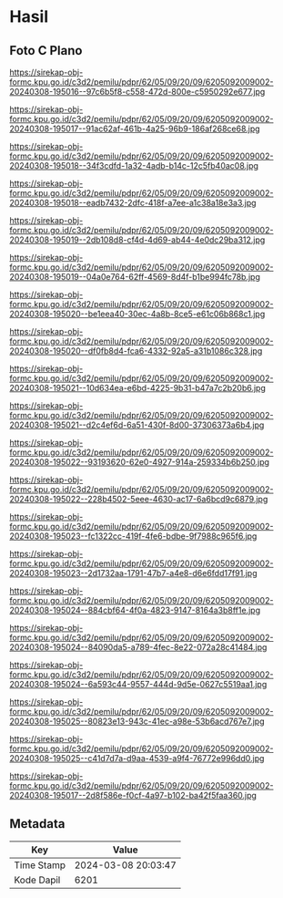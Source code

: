 # Hasil

## Foto C Plano

https://sirekap-obj-formc.kpu.go.id/c3d2/pemilu/pdpr/62/05/09/20/09/6205092009002-20240308-195016--97c6b5f8-c558-472d-800e-c5950292e677.jpg

https://sirekap-obj-formc.kpu.go.id/c3d2/pemilu/pdpr/62/05/09/20/09/6205092009002-20240308-195017--91ac62af-461b-4a25-96b9-186af268ce68.jpg

https://sirekap-obj-formc.kpu.go.id/c3d2/pemilu/pdpr/62/05/09/20/09/6205092009002-20240308-195018--34f3cdfd-1a32-4adb-b14c-12c5fb40ac08.jpg

https://sirekap-obj-formc.kpu.go.id/c3d2/pemilu/pdpr/62/05/09/20/09/6205092009002-20240308-195018--eadb7432-2dfc-418f-a7ee-a1c38a18e3a3.jpg

https://sirekap-obj-formc.kpu.go.id/c3d2/pemilu/pdpr/62/05/09/20/09/6205092009002-20240308-195019--2db108d8-cf4d-4d69-ab44-4e0dc29ba312.jpg

https://sirekap-obj-formc.kpu.go.id/c3d2/pemilu/pdpr/62/05/09/20/09/6205092009002-20240308-195019--04a0e764-62ff-4569-8d4f-b1be994fc78b.jpg

https://sirekap-obj-formc.kpu.go.id/c3d2/pemilu/pdpr/62/05/09/20/09/6205092009002-20240308-195020--be1eea40-30ec-4a8b-8ce5-e61c06b868c1.jpg

https://sirekap-obj-formc.kpu.go.id/c3d2/pemilu/pdpr/62/05/09/20/09/6205092009002-20240308-195020--df0fb8d4-fca6-4332-92a5-a31b1086c328.jpg

https://sirekap-obj-formc.kpu.go.id/c3d2/pemilu/pdpr/62/05/09/20/09/6205092009002-20240308-195021--10d634ea-e6bd-4225-9b31-b47a7c2b20b6.jpg

https://sirekap-obj-formc.kpu.go.id/c3d2/pemilu/pdpr/62/05/09/20/09/6205092009002-20240308-195021--d2c4ef6d-6a51-430f-8d00-37306373a6b4.jpg

https://sirekap-obj-formc.kpu.go.id/c3d2/pemilu/pdpr/62/05/09/20/09/6205092009002-20240308-195022--93193620-62e0-4927-914a-259334b6b250.jpg

https://sirekap-obj-formc.kpu.go.id/c3d2/pemilu/pdpr/62/05/09/20/09/6205092009002-20240308-195022--228b4502-5eee-4630-ac17-6a6bcd9c6879.jpg

https://sirekap-obj-formc.kpu.go.id/c3d2/pemilu/pdpr/62/05/09/20/09/6205092009002-20240308-195023--fc1322cc-419f-4fe6-bdbe-9f7988c965f6.jpg

https://sirekap-obj-formc.kpu.go.id/c3d2/pemilu/pdpr/62/05/09/20/09/6205092009002-20240308-195023--2d1732aa-1791-47b7-a4e8-d6e6fdd17f91.jpg

https://sirekap-obj-formc.kpu.go.id/c3d2/pemilu/pdpr/62/05/09/20/09/6205092009002-20240308-195024--884cbf64-4f0a-4823-9147-8164a3b8ff1e.jpg

https://sirekap-obj-formc.kpu.go.id/c3d2/pemilu/pdpr/62/05/09/20/09/6205092009002-20240308-195024--84090da5-a789-4fec-8e22-072a28c41484.jpg

https://sirekap-obj-formc.kpu.go.id/c3d2/pemilu/pdpr/62/05/09/20/09/6205092009002-20240308-195024--6a593c44-9557-444d-9d5e-0627c5519aa1.jpg

https://sirekap-obj-formc.kpu.go.id/c3d2/pemilu/pdpr/62/05/09/20/09/6205092009002-20240308-195025--80823e13-943c-41ec-a98e-53b6acd767e7.jpg

https://sirekap-obj-formc.kpu.go.id/c3d2/pemilu/pdpr/62/05/09/20/09/6205092009002-20240308-195025--c41d7d7a-d9aa-4539-a9f4-76772e996dd0.jpg

https://sirekap-obj-formc.kpu.go.id/c3d2/pemilu/pdpr/62/05/09/20/09/6205092009002-20240308-195017--2d8f586e-f0cf-4a97-b102-ba42f5faa360.jpg


## Metadata

| Key        | Value               |
| ---------- | ------------------- |
| Time Stamp | 2024-03-08 20:03:47 |
| Kode Dapil | 6201                |



